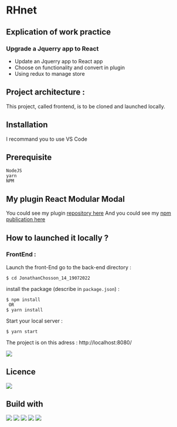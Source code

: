 # RHnet

## Explication of work practice

### Upgrade a Jquerry app to React

-   Update an Jquerry app to React app
-   Choose on functionality and convert in plugin
-   Using redux to manage store

## Project architecture :

This project, called frontend, is to be cloned and launched locally.

## Installation

I recommand you to use VS Code

## Prerequisite

    NodeJS
    yarn
    NPM

## My plugin React Modular Modal

You could see my plugin [repository here](https://github.com/JonathanChosson/react_modular_modal)
And you could see my [npm publication here](https://www.npmjs.com/package/react_modular_modal)

## How to launched it locally ?

### FrontEnd :

Launch the front-End
go to the back-end directory :

```
$ cd JonathanChosson_14_19072022
```

install the package (describe in `package.json`) :

```
$ npm install
 OR
$ yarn install
```

Start your local server :

```
$ yarn start
```

The project is on this adress : http://localhost:8080/

<img src='https://img.shields.io/badge/Autor-Chosson Jonathan-blue' />

## Licence

<img src='https://forthebadge.com/images/badges/open-source.svg' />

## Build with

<img src="https://img.shields.io/badge/css3%20-%231572B6.svg?&style=for-the-badge&logo=css3&logoColor=white"/>
<img src="https://img.shields.io/badge/html5%20-%23E34F26.svg?&style=for-the-badge&logo=html5&logoColor=white"/>
<img src="https://img.shields.io/badge/git%20-%23F05033.svg?&style=for-the-badge&logo=git&logoColor=white"/>
<img src="https://img.shields.io/badge/javascript-%23323330.svg?style=for-the-badge&logo=javascript&logoColor=%23F7DF1E"/>
<img src="https://img.shields.io/badge/react-%2320232a.svg?style=for-the-badge&logo=react&logoColor=%2361DAFB">
